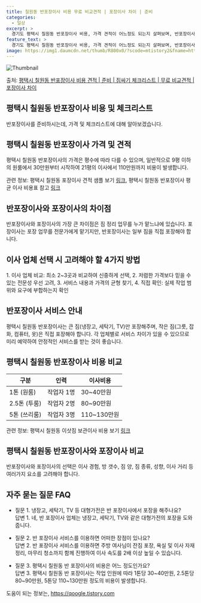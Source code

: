 ```yaml
---
title: 칠원동 반포장이사 비용 무료 비교견적 | 포장이사 차이 | 준비
categories:
  - 일상
excerpt: >
  경기도 평택시 칠원동 반포장이사 비용, 가격 견적이 어느정도 되는지 살펴보며, 반포장이사를 준비함에 있어 짐싸기 준비 체크리스트가 무엇인지 보겠습니다. 마지막으로 포장이사와 차이점을 통해 무료 비교견적으로 어떤 것이 더 합리적인 선택인지 공유 드립니다.평택시 칠원동 포장이사 견적 샘플 보기 👈 클릭평택시 칠원동 포장이사 가격 살펴보기 👈 클릭평택시 칠원동 반포장이사 평균 이사 비용평수평택시 칠원동 평균 이사 비용원룸 이사9평 이하 (1톤)30만원~투룸/쓰리룸 이사16평 ~ 20평 (2.5톤)80만원~쓰리룸 이사21평 (5톤) ~110만원~우리집 무료 이사견적 받기 👈 클릭포장 vs 반포장: 가장 큰 차이점포장이사와 반포장이사의 가장 큰 차이점은 짐 정리 업무를 누가 맡느냐에 있습니다. 포장 이사와 ..
feature_text: >
  경기도 평택시 칠원동 반포장이사 비용, 가격 견적이 어느정도 되는지 살펴보며, 반포장이사를 준비함에 있어 짐싸기 준비 체크리스트가 무엇인지 보겠습니다. 마지막으로 포장이사와 차이점을 통해 무료 비교견적으로 어떤 것이 더 합리적인 선택인지 공유 드립니다.평택시 칠원동 포장이사 견적 샘플 보기 👈 클릭평택시 칠원동 포장이사 가격 살펴보기 👈 클릭평택시 칠원동 반포장이사 평균 이사 비용평수평택시 칠원동 평균 이사 비용원룸 이사9평 이하 (1톤)30만원~투룸/쓰리룸 이사16평 ~ 20평 (2.5톤)80만원~쓰리룸 이사21평 (5톤) ~110만원~우리집 무료 이사견적 받기 👈 클릭포장 vs 반포장: 가장 큰 차이점포장이사와 반포장이사의 가장 큰 차이점은 짐 정리 업무를 누가 맡느냐에 있습니다. 포장 이사와 ..
image: https://img1.daumcdn.net/thumb/R800x0/?scode=mtistory2&fname=https%3A%2F%2Fblog.kakaocdn.net%2Fdn%2FMELaw%2FbtsHbBdT4ay%2FeAnkKREWscdUcX2Hhl2ccK%2Fimg.webp
---
```


![Thumbnail](https://img1.daumcdn.net/thumb/R800x0/?scode=mtistory2&fname=https%3A%2F%2Fblog.kakaocdn.net%2Fdn%2FMELaw%2FbtsHbBdT4ay%2FeAnkKREWscdUcX2Hhl2ccK%2Fimg.webp)

<p>출처: <a href="https://qoogle.tistory.com/9267" rel="dofollow">평택시 칠원동 반포장이사 비용 견적 | 준비 | 짐싸기 체크리스트 | 무료 비교견적 | 포장이사 차이</a> </p>

## 평택시 칠원동 반포장이사 비용 및 체크리스트

반포장이사를 준비하시는데, 가격 및 체크리스트에 대해 알아보겠습니다.

## 평택시 칠원동 반포장이사 가격 및 견적

평택시 칠원동 반포장이사의 가격은 평수에 따라 다를 수 있으며, 일반적으로 9평 이하의 원룸에서 30만원부터 시작하여 21평의 이사에서
110만원까지 비용이 발생합니다.

관련 정보: 평택시 칠원동 포장이사 견적 샘플 보기 [링크](https://www.sample.com), 평택시 칠원동 반포장이사 평균 이사
비용표 참고 [링크](https://www.sample.com)

## 반포장이사와 포장이사의 차이점

반포장이사와 포장이사의 가장 큰 차이점은 짐 정리 업무를 누가 맡느냐에 있습니다. 포장이사는 포장 업무를 전문가에게 맡기지만, 반포장이사는
일부 짐을 직접 포장해야 합니다.

## 이사 업체 선택 시 고려해야 할 4가지 방법

1\. 이사 업체 비교: 최소 2~3곳과 비교하여 신중하게 선택, 2. 저렴한 가격보다 믿을 수 있는 전문성 우선 고려, 3. 서비스 내용과
가격의 균형 찾기, 4. 직접 확인: 실제 작업 범위와 요구에 부합하는지 확인

## 반포장이사 서비스 안내

평택시 칠원동 반포장이사는 큰 짐(냉장고, 세탁기, TV)만 포장해주며, 작은 짐(그릇, 잡화, 컴퓨터, 옷)은 직접 포장해야 합니다. 각
업체별로 서비스 차이가 있을 수 있으므로 미리 예약하여 안정적인 서비스를 받는 것이 좋습니다.

## 평택시 칠원동 반포장이사 비용 비교

**구분** | **인력** | **이사비용**  
---|---|---  
1톤 (원룸) | 작업자 1명 | 30~40만원  
2.5톤 (투룸) | 작업자 2명 | 80~90만원  
5톤 (쓰리룸) | 작업자 3명 | 110~130만원  
  
관련 정보: 평택시 칠원동 이삿짐 보관이사 비용 보기 [링크](https://www.sample.com)

## 평택시 칠원동 반포장이사와 포장이사 비교

반포장이사와 포장이사의 선택은 이사 경험, 방 갯수, 짐 양, 짐 종류, 성향, 이사 거리 등 여러가지 요소를 고려해야 합니다.

## 자주 묻는 질문 FAQ

  * 질문 1. 냉장고, 세탁기, TV 등 대형가전은 반 포장이사에서 포장을 해주나요?  
답변 1. 네, 반 포장이사 업체는 냉장고, 세탁기, TV와 같은 대형가전의 포장을 도와줍니다.

  * 질문 2. 반 포장이사 서비스를 이용하면 어떠한 장점이 있나요?  
답변 2. 반 포장이사 서비스를 이용하면 주방 여사님이 잔짐 포장, 욕실 및 이사 자재 정리, 마무리 청소까지 함께 진행하여 이사 속도를
2배 이상 높일 수 있습니다.

  * 질문 3. 평택시 칠원동 반 포장이사의 비용은 어느 정도인가요?  
답변 3. 평택시 칠원동 반 포장이사는 작업 인원에 따라 1톤당 30~40만원, 2.5톤당 80~90만원, 5톤당 110~130만원 정도의
비용이 발생합니다.



 

도움이 되는 정보는, <a href="https://qoogle.tistory.com" rel="dofollow">https://qoogle.tistory.com</a>



